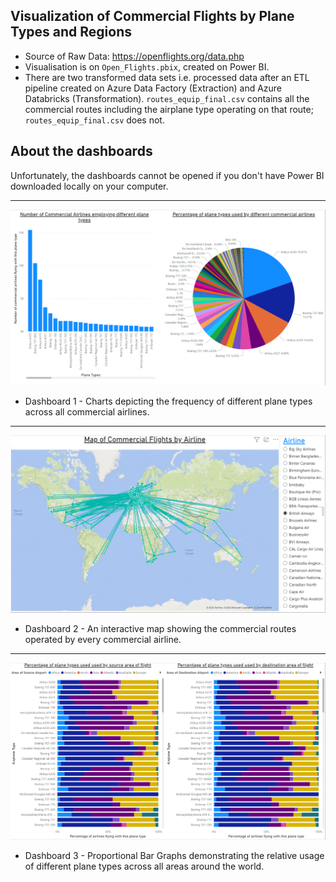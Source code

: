 ## Visualization of Commercial Flights by Plane Types and Regions                                                                        

* Source of Raw Data: https://openflights.org/data.php 
* Visualisation is on `Open_Flights.pbix`, created on Power BI.
* There are two transformed data sets i.e. processed data after an ETL pipeline created on Azure Data Factory (Extraction) and Azure Databricks (Transformation). `routes_equip_final.csv` contains all the commercial routes including the airplane type operating on that route; `routes_equip_final.csv` does not.

## About the dashboards
Unfortunately, the dashboards cannot be opened if you don't have Power BI downloaded locally on your computer.

---

![Dashboard 1](images/PlaneTypeByAirlines.png)
* Dashboard 1 - Charts depicting the frequency of different plane types across all commercial airlines.

---

![Dashboard 2](images/flightsmap.png)
* Dashboard 2 - An interactive map showing the commercial routes operated by every commercial airline.

---

![Dashboard 3](images/PlaneTypeByArea.png)
* Dashboard 3 - Proportional Bar Graphs demonstrating the relative usage of different plane types across all areas around the world.
